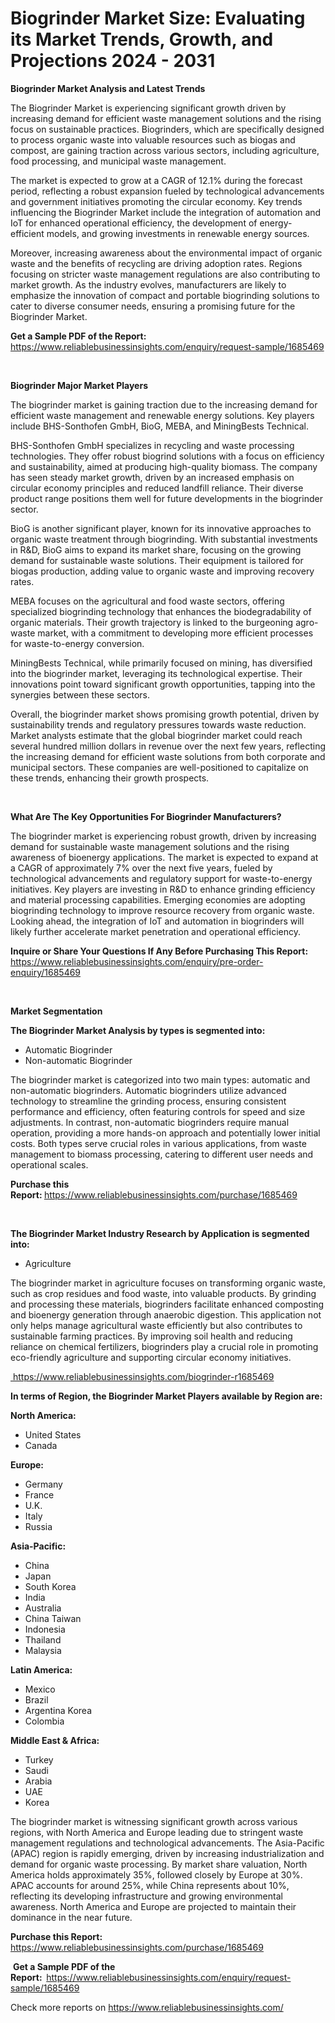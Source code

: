 <p><h1>Biogrinder Market Size: Evaluating its Market Trends, Growth, and Projections 2024 - 2031</h1></p><p><strong>Biogrinder Market Analysis and Latest Trends</strong></p>
<p><p>The Biogrinder Market is experiencing significant growth driven by increasing demand for efficient waste management solutions and the rising focus on sustainable practices. Biogrinders, which are specifically designed to process organic waste into valuable resources such as biogas and compost, are gaining traction across various sectors, including agriculture, food processing, and municipal waste management.</p><p>The market is expected to grow at a CAGR of 12.1% during the forecast period, reflecting a robust expansion fueled by technological advancements and government initiatives promoting the circular economy. Key trends influencing the Biogrinder Market include the integration of automation and IoT for enhanced operational efficiency, the development of energy-efficient models, and growing investments in renewable energy sources.</p><p>Moreover, increasing awareness about the environmental impact of organic waste and the benefits of recycling are driving adoption rates. Regions focusing on stricter waste management regulations are also contributing to market growth. As the industry evolves, manufacturers are likely to emphasize the innovation of compact and portable biogrinding solutions to cater to diverse consumer needs, ensuring a promising future for the Biogrinder Market.</p></p>
<p><strong>Get a Sample PDF of the Report:&nbsp;</strong> <a href="https://www.reliablebusinessinsights.com/enquiry/request-sample/1685469?utm_campaign=950&utm_medium=2&utm_source=Github&utm_content=ia&utm_term=27122024&utm_id=biogrinder">https://www.reliablebusinessinsights.com/enquiry/request-sample/1685469</a></p>
<p>&nbsp;</p>
<p><strong>Biogrinder Major Market Players</strong></p>
<p><p>The biogrinder market is gaining traction due to the increasing demand for efficient waste management and renewable energy solutions. Key players include BHS-Sonthofen GmbH, BioG, MEBA, and MiningBests Technical.</p><p>BHS-Sonthofen GmbH specializes in recycling and waste processing technologies. They offer robust biogrind solutions with a focus on efficiency and sustainability, aimed at producing high-quality biomass. The company has seen steady market growth, driven by an increased emphasis on circular economy principles and reduced landfill reliance. Their diverse product range positions them well for future developments in the biogrinder sector.</p><p>BioG is another significant player, known for its innovative approaches to organic waste treatment through biogrinding. With substantial investments in R&D, BioG aims to expand its market share, focusing on the growing demand for sustainable waste solutions. Their equipment is tailored for biogas production, adding value to organic waste and improving recovery rates.</p><p>MEBA focuses on the agricultural and food waste sectors, offering specialized biogrinding technology that enhances the biodegradability of organic materials. Their growth trajectory is linked to the burgeoning agro-waste market, with a commitment to developing more efficient processes for waste-to-energy conversion.</p><p>MiningBests Technical, while primarily focused on mining, has diversified into the biogrinder market, leveraging its technological expertise. Their innovations point toward significant growth opportunities, tapping into the synergies between these sectors.</p><p>Overall, the biogrinder market shows promising growth potential, driven by sustainability trends and regulatory pressures towards waste reduction. Market analysts estimate that the global biogrinder market could reach several hundred million dollars in revenue over the next few years, reflecting the increasing demand for efficient waste solutions from both corporate and municipal sectors. These companies are well-positioned to capitalize on these trends, enhancing their growth prospects.</p></p>
<p>&nbsp;</p>
<p><strong>What Are The Key Opportunities For Biogrinder Manufacturers?</strong></p>
<p><p>The biogrinder market is experiencing robust growth, driven by increasing demand for sustainable waste management solutions and the rising awareness of bioenergy applications. The market is expected to expand at a CAGR of approximately 7% over the next five years, fueled by technological advancements and regulatory support for waste-to-energy initiatives. Key players are investing in R&D to enhance grinding efficiency and material processing capabilities. Emerging economies are adopting biogrinding technology to improve resource recovery from organic waste. Looking ahead, the integration of IoT and automation in biogrinders will likely further accelerate market penetration and operational efficiency.</p></p>
<p><strong>Inquire or Share Your Questions If Any Before Purchasing This Report:</strong> <a href="https://www.reliablebusinessinsights.com/enquiry/pre-order-enquiry/1685469?utm_campaign=950&utm_medium=2&utm_source=Github&utm_content=ia&utm_term=27122024&utm_id=biogrinder">https://www.reliablebusinessinsights.com/enquiry/pre-order-enquiry/1685469</a></p>
<p>&nbsp;</p>
<p><strong>Market Segmentation</strong></p>
<p><strong>The Biogrinder Market Analysis by types is segmented into:</strong></p>
<p><ul><li>Automatic Biogrinder</li><li>Non-automatic Biogrinder</li></ul></p>
<p><p>The biogrinder market is categorized into two main types: automatic and non-automatic biogrinders. Automatic biogrinders utilize advanced technology to streamline the grinding process, ensuring consistent performance and efficiency, often featuring controls for speed and size adjustments. In contrast, non-automatic biogrinders require manual operation, providing a more hands-on approach and potentially lower initial costs. Both types serve crucial roles in various applications, from waste management to biomass processing, catering to different user needs and operational scales.</p></p>
<p><strong>Purchase this Report:&nbsp;</strong><a href="https://www.reliablebusinessinsights.com/purchase/1685469?utm_campaign=950&utm_medium=2&utm_source=Github&utm_content=ia&utm_term=27122024&utm_id=biogrinder">https://www.reliablebusinessinsights.com/purchase/1685469</a></p>
<p>&nbsp;</p>
<p><strong>The Biogrinder Market Industry Research by Application is segmented into:</strong></p>
<p><ul><li>Agriculture</li></ul></p>
<p><p>The biogrinder market in agriculture focuses on transforming organic waste, such as crop residues and food waste, into valuable products. By grinding and processing these materials, biogrinders facilitate enhanced composting and bioenergy generation through anaerobic digestion. This application not only helps manage agricultural waste efficiently but also contributes to sustainable farming practices. By improving soil health and reducing reliance on chemical fertilizers, biogrinders play a crucial role in promoting eco-friendly agriculture and supporting circular economy initiatives.</p></p>
<p><a href="https://www.reliablebusinessinsights.com/biogrinder-r1685469?utm_campaign=950&utm_medium=2&utm_source=Github&utm_content=ia&utm_term=27122024&utm_id=biogrinder">&nbsp;https://www.reliablebusinessinsights.com/biogrinder-r1685469</a></p>
<p><strong>In terms of Region, the Biogrinder Market Players available by Region are:</strong></p>
<p>
    <p> <strong> North America: </strong>
        <ul>
            <li>United States</li>
            <li>Canada</li>
        </ul>
        </p> 
    <p> <strong> Europe: </strong>
        <ul>
            <li>Germany</li>
            <li>France</li>
            <li>U.K.</li>
            <li>Italy</li>
            <li>Russia</li>
        </ul>
        </p> 
    <p> <strong> Asia-Pacific: </strong>
        <ul>
            <li>China</li>
            <li>Japan</li>
            <li>South Korea</li>
            <li>India</li>
            <li>Australia</li>
            <li>China Taiwan</li>
            <li>Indonesia</li>
            <li>Thailand</li>
            <li>Malaysia</li>
        </ul>
        </p> 
    <p> <strong> Latin America: </strong>
        <ul>
            <li>Mexico</li>
            <li>Brazil</li>
            <li>Argentina Korea</li>
            <li>Colombia</li>
        </ul>
        </p> 
    <p> <strong> Middle East & Africa: </strong>
        <ul>
            <li>Turkey</li>
            <li>Saudi</li>
            <li>Arabia</li>
            <li>UAE</li>
            <li>Korea</li>
        </ul>
    </p>
    </p>
<p><p>The biogrinder market is witnessing significant growth across various regions, with North America and Europe leading due to stringent waste management regulations and technological advancements. The Asia-Pacific (APAC) region is rapidly emerging, driven by increasing industrialization and demand for organic waste processing. By market share valuation, North America holds approximately 35%, followed closely by Europe at 30%. APAC accounts for around 25%, while China represents about 10%, reflecting its developing infrastructure and growing environmental awareness. North America and Europe are projected to maintain their dominance in the near future.</p></p>
<p><strong>Purchase this Report: </strong><a href="https://www.reliablebusinessinsights.com/purchase/1685469?utm_campaign=950&utm_medium=2&utm_source=Github&utm_content=ia&utm_term=27122024&utm_id=biogrinder">https://www.reliablebusinessinsights.com/purchase/1685469</a></p>
<p>&nbsp;<strong>Get a Sample PDF of the Report:&nbsp;&nbsp;</strong><a href="https://www.reliablebusinessinsights.com/enquiry/request-sample/1685469?utm_campaign=950&utm_medium=2&utm_source=Github&utm_content=ia&utm_term=27122024&utm_id=biogrinder">https://www.reliablebusinessinsights.com/enquiry/request-sample/1685469</a></p>
<p><strong></strong></p>
<p>Check more reports on <a href="https://www.reliablebusinessinsights.com/?utm_campaign=950&utm_medium=2&utm_source=Github&utm_content=ia&utm_term=27122024&utm_id=biogrinder">https://www.reliablebusinessinsights.com/</a></p>